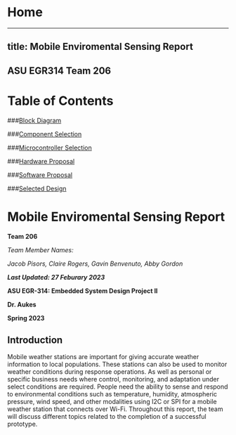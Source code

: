 Home
====

---
title: Mobile Enviromental Sensing Report
---

ASU EGR314 Team 206
-------------------

# Table of Contents

###[Block Diagram](block_diagram.md)

###[Component Selection](component_selection.md)

###[Microcontroller Selection](microcontroller_selection.md)

###[Hardware Proposal](hardware_proposal.md)

###[Software Proposal](software_proposal.md)

###[Selected Design](selected_design.md)

# Mobile Enviromental Sensing Report
**Team 206**

_Team Member Names:_ 

_Jacob Pisors, Claire Rogers, Gavin Benvenuto, Abby Gordon_

**_Last Updated: 27 Feburary 2023_**

**ASU EGR-314: Embedded System Design Project II**

**Dr. Aukes**

**Spring 2023**

## Introduction

Mobile weather stations are important for giving accurate weather information to local populations. These stations can also be used to monitor weather conditions during response operations. As well as personal or specific business needs where control, monitoring, and adaptation under select conditions are required. People need the ability to sense and respond to environmental conditions such as temperature, humidity, atmospheric pressure, wind speed, and other modalities using I2C or SPI for a mobile weather station that connects over Wi-Fi. Throughout this report, the team will discuss different topics related to the completion of a successful prototype.
